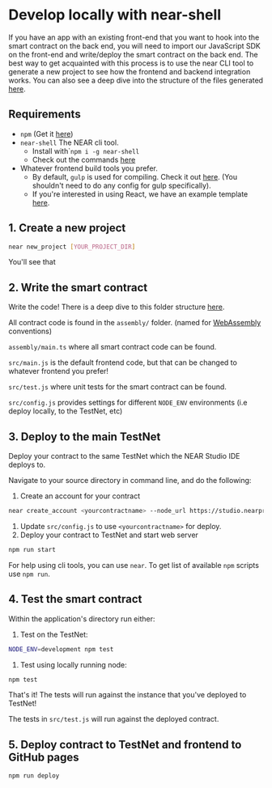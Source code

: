 # Develop locally with near-shell

If you have an app with an existing front-end that you want to hook into the smart contract on the back end, you will need to import our JavaScript SDK on the front-end and write/deploy the smart contract on the back end. The best way to get acquainted with this process is to use the near CLI tool to generate a new project to see how the frontend and backend integration works. You can also see a deep dive into the structure of the files generated [here](../working-smart-contracts/tour-of-a-near-dapp.md).

## Requirements

* `npm` \(Get it [here](https://www.npmjs.com/get-npm)\)
* `near-shell`  The NEAR cli tool.
  * Install with\``npm i -g near-shell`
  * Check out the commands [here](https://github.com/nearprotocol/near-shell)
* Whatever frontend build tools you prefer. 
  * By default, `gulp` is used for compiling.  Check it out [here](https://gulpjs.com/). \(You shouldn't need to do any config for gulp specifically\).
  * If you're interested in using React, we have an example template [here](https://github.com/nearprotocol/react-template).

## 1. Create a new project

```bash
near new_project [YOUR_PROJECT_DIR]
```

You'll see that

## 2. Write the smart contract

Write the code! There is a deep dive to this folder structure [here](../working-smart-contracts/tour-of-a-near-dapp.md).

All contract code is found in the `assembly/` folder. \(named for [WebAssembly](https://webassembly.org/) conventions\)

`assembly/main.ts` where all smart contract code can be found.

`src/main.js` is the default frontend code, but that can be changed to whatever frontend you prefer!

`src/test.js` where unit tests for the smart contract can be found.

`src/config.js` provides settings for different `NODE_ENV` environments \(i.e deploy locally, to the TestNet, etc\)

## 3. Deploy to the main TestNet

Deploy your contract to the same TestNet which the NEAR Studio IDE deploys to.

Navigate to your source directory in command line, and do the following:

1. Create an account for your contract

```bash
near create_account <yourcontractname> --node_url https://studio.nearprotocol.com/devnet
```

1. Update `src/config.js` to use `<yourcontractname>` for deploy.
2. Deploy your contract to TestNet and start web server

```bash
npm run start
```

For help using cli tools, you can use `near`. To get list of available `npm` scripts use `npm run`.

## 4. Test the smart contract

Within the application's directory run either:

1. Test on the TestNet:

```bash
NODE_ENV=development npm test
```

1. Test using locally running node:

```bash
npm test
```

That's it! The tests will run against the instance that you've deployed to TestNet!

The tests in `src/test.js` will run against the deployed contract.

## 5. Deploy contract to TestNet and frontend to GitHub pages

```bash
npm run deploy
```

